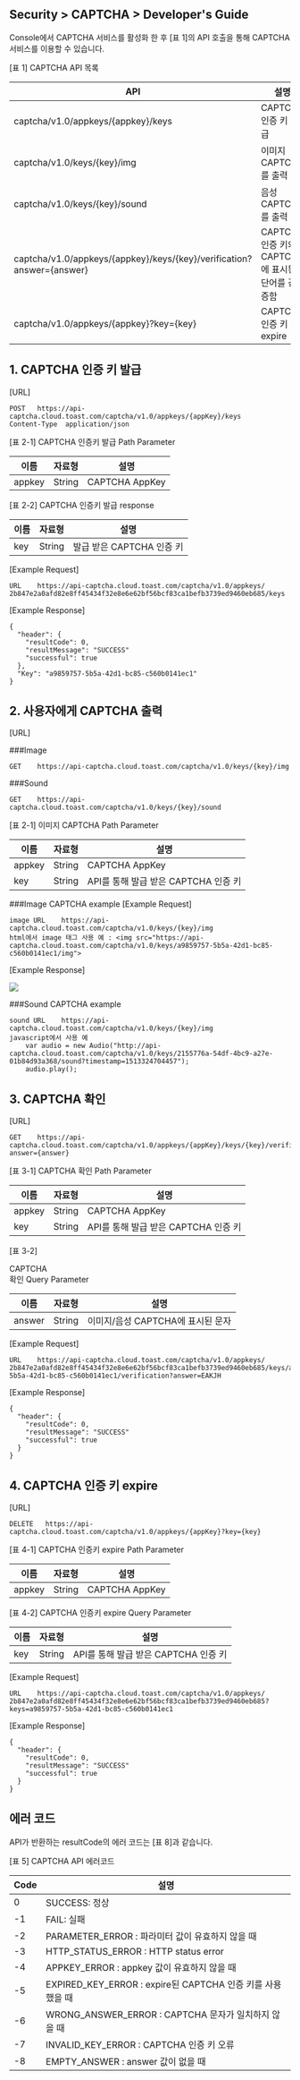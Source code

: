 ## Security > CAPTCHA > Developer's Guide

Console에서 CAPTCHA 서비스를 활성화 한 후 [표 1]의 API 호출을 통해 CAPTCHA 서비스를 이용할 수 있습니다.

[표 1] CAPTCHA API 목록

|API|	설명|
|---|---|
|captcha/v1.0/appkeys/{appkey}/keys|	CAPTCHA 인증 키 발급|
|captcha/v1.0/keys/{key}/img|	이미지 CAPTCHA를 출력|
|captcha/v1.0/keys/{key}/sound|	음성 CAPTCHA를 출력|
|captcha/v1.0/appkeys/{appkey}/keys/{key}/verification?answer={answer}|	CAPTCHA 인증 키와 CAPTCHA에 표시된 단어를 검증함|
|captcha/v1.0/appkeys/{appkey}?key={key}|	CAPTCHA 인증 키 expire|

## 1. CAPTCHA 인증 키 발급

[URL]

```
POST   https://api-captcha.cloud.toast.com/captcha/v1.0/appkeys/{appKey}/keys
Content-Type  application/json
```

[표 2-1]  CAPTCHA 인증키 발급 Path Parameter

|이름|	자료형|	설명|
|---|---|---|
|appkey|	String|	CAPTCHA AppKey|

[표 2-2] CAPTCHA 인증키 발급 response

|이름|	자료형|	설명|
|---|---|---|
|key|	String|	발급 받은 CAPTCHA 인증 키|

[Example Request]

```
URL    https://api-captcha.cloud.toast.com/captcha/v1.0/appkeys/ 2b847e2a0afd82e8ff45434f32e8e6e62bf56bcf83ca1befb3739ed9460eb685/keys
```

[Example Response]

```
{
  "header": {
    "resultCode": 0,
    "resultMessage": "SUCCESS"
    "successful": true
  },
  "Key": "a9859757-5b5a-42d1-bc85-c560b0141ec1"
}
```

## 2. 사용자에게 CAPTCHA 출력

[URL]

###Image

```
GET    https://api-captcha.cloud.toast.com/captcha/v1.0/keys/{key}/img
```

###Sound

```
GET    https://api-captcha.cloud.toast.com/captcha/v1.0/keys/{key}/sound
```

[표 2-1] 이미지 CAPTCHA Path Parameter

|이름|	자료형|	설명|
|---|---|---|
|appkey|	String|	CAPTCHA AppKey|
|key|	String|	API를 통해 발급 받은 CAPTCHA 인증 키|


###Image CAPTCHA example
[Example Request]

```
image URL    https://api-captcha.cloud.toast.com/captcha/v1.0/keys/{key}/img
html에서 image 태그 사용 예 : <img src="https://api-captcha.cloud.toast.com/captcha/v1.0/keys/a9859757-5b5a-42d1-bc85-c560b0141ec1/img">
```

[Example Response]

![](http://static.toastoven.net/prod_captcha/img_01.gif)

###Sound CAPTCHA example
```
sound URL    https://api-captcha.cloud.toast.com/captcha/v1.0/keys/{key}/img
javascript에서 사용 예
    var audio = new Audio("http://api-captcha.cloud.toast.com/captcha/v1.0/keys/2155776a-54df-4bc9-a27e-01b84d93a368/sound?timestamp=1513324704457");
    audio.play();
 ```

## 3. CAPTCHA 확인

[URL]

```
GET    https://api-captcha.cloud.toast.com/captcha/v1.0/appkeys/{appKey}/keys/{key}/verification?answer={answer}
```

[표 3-1] CAPTCHA 확인 Path Parameter

|이름|	자료형|	설명|
|---|---|---|
|appkey|	String|	CAPTCHA AppKey|
|key|	String|	API를 통해 발급 받은 CAPTCHA 인증 키|

[표 3-2]

CAPTCHA  
확인 Query Parameter

|이름|	자료형|	설명|
|---|---|---|
|answer|	String|	이미지/음성 CAPTCHA에 표시된 문자|

[Example Request]

```
URL    https://api-captcha.cloud.toast.com/captcha/v1.0/appkeys/ 2b847e2a0afd82e8ff45434f32e8e6e62bf56bcf83ca1befb3739ed9460eb685/keys/a9859757-5b5a-42d1-bc85-c560b0141ec1/verification?answer=EAKJH
```

[Example Response]

```
{
  "header": {
    "resultCode": 0,
    "resultMessage": "SUCCESS"
    "successful": true
  }
}
```

## 4. CAPTCHA 인증 키 expire

[URL]

```
DELETE   https://api-captcha.cloud.toast.com/captcha/v1.0/appkeys/{appKey}?key={key}
```

[표 4-1] CAPTCHA 인증키 expire Path Parameter

|이름|	자료형|	설명|
|---|---|---|
|appkey|	String|	CAPTCHA AppKey|

[표 4-2] CAPTCHA 인증키 expire Query Parameter

|이름|	자료형|	설명|
|---|---|---|
|key|	String|	API를 통해 발급 받은 CAPTCHA 인증 키|

[Example Request]

```
URL    https://api-captcha.cloud.toast.com/captcha/v1.0/appkeys/ 2b847e2a0afd82e8ff45434f32e8e6e62bf56bcf83ca1befb3739ed9460eb685?keys=a9859757-5b5a-42d1-bc85-c560b0141ec1
```

[Example Response]

```
{
  "header": {
    "resultCode": 0,
    "resultMessage": "SUCCESS"
    "successful": true
  }
}
```

## 에러 코드

API가 반환하는 resultCode의 에러 코드는 [표 8]과 같습니다.  

[표 5] CAPTCHA API 에러코드

|Code|	설명|
|---|---|
|0|	SUCCESS: 정상|
|-1|	FAIL: 실패|
|-2|	PARAMETER_ERROR : 파라미터 값이 유효하지 않을 때|
|-3|	HTTP_STATUS_ERROR : HTTP status error|
|-4|	APPKEY_ERROR : appkey 값이 유효하지 않을 때|
|-5|	EXPIRED_KEY_ERROR : expire된 CAPTCHA 인증 키를 사용했을 때|
|-6|	WRONG_ANSWER_ERROR : CAPTCHA 문자가 일치하지 않을 때|
|-7|	INVALID_KEY_ERROR : CAPTCHA 인증 키 오류|
|-8|	EMPTY_ANSWER : answer 값이 없을 때|
